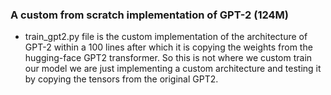 ### A custom from scratch implementation of GPT-2 (124M)
- train_gpt2.py file is the custom implementation of the architecture of GPT-2 within a 100 lines after which it is copying the weights from the hugging-face GPT2 transformer. So this is not where we custom train our model we are just implementing a custom architecture and testing it by copying the tensors from the original GPT2.